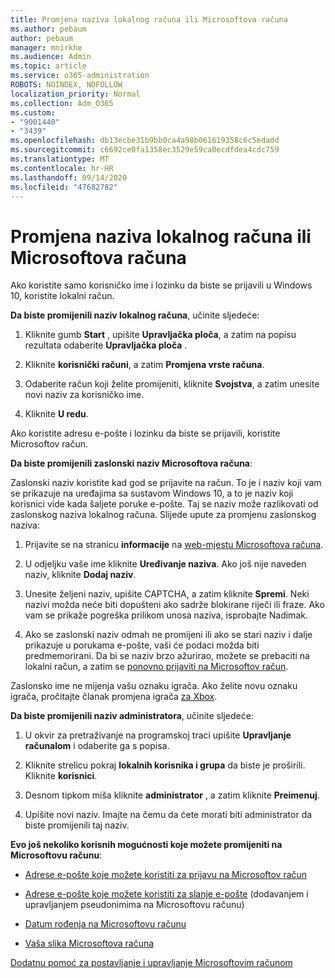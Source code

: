 ```yaml
---
title: Promjena naziva lokalnog računa ili Microsoftova računa
ms.author: pebaum
author: pebaum
manager: mnirkhe
ms.audience: Admin
ms.topic: article
ms.service: o365-administration
ROBOTS: NOINDEX, NOFOLLOW
localization_priority: Normal
ms.collection: Adm_O365
ms.custom:
- "9001440"
- "3439"
ms.openlocfilehash: db13ecbe31b9bb0ca4a98b061619358c6c5edadd
ms.sourcegitcommit: c6692ce0fa1358ec3529e59ca0ecdfdea4cdc759
ms.translationtype: MT
ms.contentlocale: hr-HR
ms.lasthandoff: 09/14/2020
ms.locfileid: "47682782"
---
```

# <a name="change-the-name-of-a-local-account-or-a-microsoft-account"></a>Promjena naziva lokalnog računa ili Microsoftova računa

Ako koristite samo korisničko ime i lozinku da biste se prijavili u Windows 10, koristite lokalni račun. 

**Da biste promijenili naziv lokalnog računa**, učinite sljedeće:

1. Kliknite gumb **Start** , upišite **Upravljačka ploča**, a zatim na popisu rezultata odaberite **Upravljačka ploča** .

2. Kliknite **korisnički računi**, a zatim **Promjena vrste računa**.

3. Odaberite račun koji želite promijeniti, kliknite **Svojstva**, a zatim unesite novi naziv za korisničko ime.

4. Kliknite **U redu**.

Ako koristite adresu e-pošte i lozinku da biste se prijavili, koristite Microsoftov račun.

**Da biste promijenili zaslonski naziv Microsoftova računa**:

Zaslonski naziv koristite kad god se prijavite na račun. To je i naziv koji vam se prikazuje na uređajima sa sustavom Windows 10, a to je naziv koji korisnici vide kada šaljete poruke e-pošte. Taj se naziv može razlikovati od zaslonskog naziva lokalnog računa. Slijede upute za promjenu zaslonskog naziva:

1. Prijavite se na stranicu **informacije** na [web-mjestu Microsoftova računa](https://account.microsoft.com/).

2. U odjeljku vaše ime kliknite **Uređivanje naziva**. Ako još nije naveden naziv, kliknite **Dodaj naziv**. 

3. Unesite željeni naziv, upišite CAPTCHA, a zatim kliknite **Spremi**. Neki nazivi možda neće biti dopušteni ako sadrže blokirane riječi ili fraze. Ako vam se prikaže pogreška prilikom unosa naziva, isprobajte Nadimak.

4. Ako se zaslonski naziv odmah ne promijeni ili ako se stari naziv i dalje prikazuje u porukama e-pošte, vaši će podaci možda biti predmemorirani. Da bi se naziv brzo ažurirao, možete se prebaciti na lokalni račun, a zatim se [ponovno prijaviti na Microsoftov račun](https://account.microsoft.com/).

Zaslonsko ime ne mijenja vašu oznaku igrača. Ako želite novu oznaku igrača, pročitajte članak promjena igrača [za Xbox](https://support.xbox.com/id-ID/account-management/change-xbox-live-gamertag).

**Da biste promijenili naziv administratora**, učinite sljedeće:

1. U okvir za pretraživanje na programskoj traci upišite **Upravljanje računalom** i odaberite ga s popisa.

2. Kliknite strelicu pokraj **lokalnih korisnika i grupa** da biste je proširili. Kliknite **korisnici**.

3. Desnom tipkom miša kliknite **administrator** , a zatim kliknite **Preimenuj**.

4. Upišite novi naziv. Imajte na čemu da ćete morati biti administrator da biste promijenili taj naziv.

**Evo još nekoliko korisnih mogućnosti koje možete promijeniti na Microsoftovu računu**:

- [Adrese e-pošte koje možete koristiti za prijavu na Microsoftov račun](https://support.microsoft.com/help/4026162)

- [Adrese e-pošte koje možete koristiti za slanje e-pošte](https://support.microsoft.com/help/12407) (dodavanjem i upravljanjem pseudonimima na Microsoftovu računu)

- [Datum rođenja na Microsoftovu računu](https://support.microsoft.com/help/12411)

- [Vaša slika Microsoftova računa](https://support.microsoft.com/help/4026790)

[Dodatnu pomoć za postavljanje i upravljanje Microsoftovim računom](https://support.microsoft.com/hub/4294457/microsoft-account-help#manage-account)
